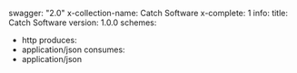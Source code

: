 swagger: "2.0"
x-collection-name: Catch Software
x-complete: 1
info:
  title: Catch Software
  version: 1.0.0
schemes:
- http
produces:
- application/json
consumes:
- application/json